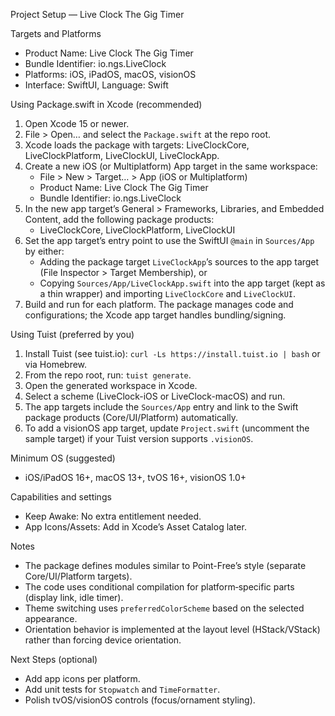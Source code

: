 Project Setup — Live Clock The Gig Timer

Targets and Platforms
- Product Name: Live Clock The Gig Timer
- Bundle Identifier: io.ngs.LiveClock
- Platforms: iOS, iPadOS, macOS, visionOS
- Interface: SwiftUI, Language: Swift

Using Package.swift in Xcode (recommended)
1) Open Xcode 15 or newer.
2) File > Open… and select the `Package.swift` at the repo root.
3) Xcode loads the package with targets: LiveClockCore, LiveClockPlatform, LiveClockUI, LiveClockApp.
4) Create a new iOS (or Multiplatform) App target in the same workspace:
   - File > New > Target… > App (iOS or Multiplatform)
   - Product Name: Live Clock The Gig Timer
   - Bundle Identifier: io.ngs.LiveClock
5) In the new app target’s General > Frameworks, Libraries, and Embedded Content, add the following package products:
   - LiveClockCore, LiveClockPlatform, LiveClockUI
6) Set the app target’s entry point to use the SwiftUI `@main` in `Sources/App` by either:
   - Adding the package target `LiveClockApp`’s sources to the app target (File Inspector > Target Membership), or
   - Copying `Sources/App/LiveClockApp.swift` into the app target (kept as a thin wrapper) and importing `LiveClockCore` and `LiveClockUI`.
7) Build and run for each platform. The package manages code and configurations; the Xcode app target handles bundling/signing.

Using Tuist (preferred by you)
1) Install Tuist (see tuist.io): `curl -Ls https://install.tuist.io | bash` or via Homebrew.
2) From the repo root, run: `tuist generate`.
3) Open the generated workspace in Xcode.
4) Select a scheme (LiveClock-iOS or LiveClock-macOS) and run.
5) The app targets include the `Sources/App` entry and link to the Swift package products (Core/UI/Platform) automatically.
6) To add a visionOS app target, update `Project.swift` (uncomment the sample target) if your Tuist version supports `.visionOS`.

Minimum OS (suggested)
- iOS/iPadOS 16+, macOS 13+, tvOS 16+, visionOS 1.0+

Capabilities and settings
- Keep Awake: No extra entitlement needed.
- App Icons/Assets: Add in Xcode’s Asset Catalog later.

Notes
- The package defines modules similar to Point-Free’s style (separate Core/UI/Platform targets).
- The code uses conditional compilation for platform‑specific parts (display link, idle timer).
- Theme switching uses `preferredColorScheme` based on the selected appearance.
- Orientation behavior is implemented at the layout level (HStack/VStack) rather than forcing device orientation.

Next Steps (optional)
- Add app icons per platform.
- Add unit tests for `Stopwatch` and `TimeFormatter`.
- Polish tvOS/visionOS controls (focus/ornament styling).

